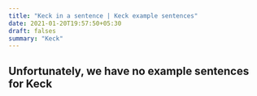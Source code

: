 ```yaml
---
title: "Keck in a sentence | Keck example sentences"
date: 2021-01-20T19:57:50+05:30
draft: falses
summary: "Keck"
---
```

## Unfortunately, we have no example sentences for Keck                 
